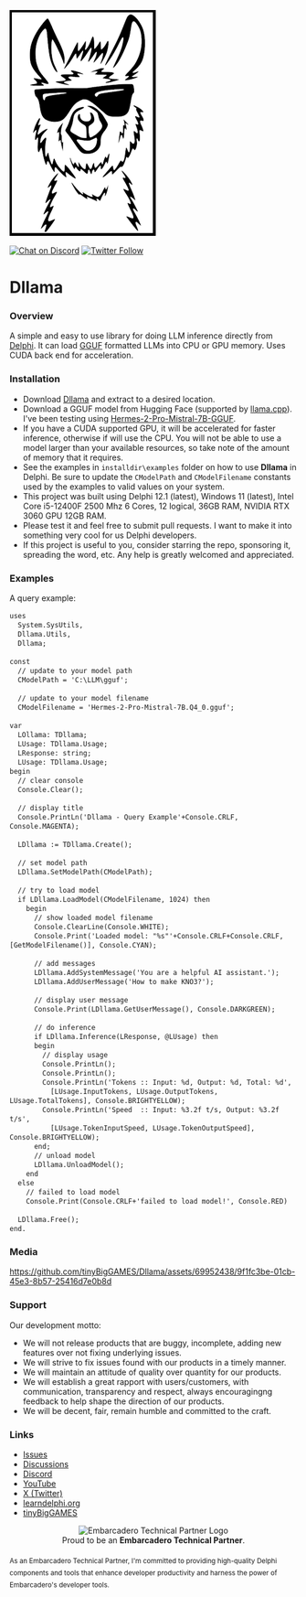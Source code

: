 
![Dllama](media/Dllama.png)

[![Chat on Discord](https://img.shields.io/discord/754884471324672040.svg?logo=discord)](https://discord.gg/tPWjMwK) [![Twitter Follow](https://img.shields.io/twitter/follow/tinyBigGAMES?style=social)](https://twitter.com/tinyBigGAMES)

# Dllama

### Overview
A simple and easy to use library for doing LLM inference directly from <a href="https://www.embarcadero.com/products/delphi" target="_blank">Delphi</a>. It can load <a href="https://huggingface.co/docs/hub/gguf" target="_blank">GGUF</a> formatted LLMs into CPU or GPU memory. Uses CUDA back end for acceleration.

### Installation
- Download <a href="https://github.com/tinyBigGAMES/Dllama/archive/refs/heads/main.zip" target="_blank">Dllama</a> and extract to a desired location. 
- Download a GGUF model from Hugging Face (supported by <a href="https://github.com/ggerganov/llama.cpp" target="_blank">llama.cpp</a>). I've been testing using <a href="https://huggingface.co/NousResearch/Hermes-2-Pro-Mistral-7B-GGUF/resolve/main/Hermes-2-Pro-Mistral-7B.Q4_0.gguf?download=true" target="_blank">Hermes-2-Pro-Mistral-7B-GGUF</a>.
- If you have a CUDA supported GPU, it will be accelerated for faster inference, otherwise if will use the CPU. You will not be able to use a model larger than your available resources, so take note of the amount of memory that it requires. 
- See the examples in `installdir\examples` folder on how to use **Dllama** in Delphi. Be sure to update the `CModelPath` and `CModelFilename` constants used by the examples to valid values on your system.
- This project was built using Delphi 12.1 (latest), Windows 11 (latest), Intel Core i5-12400F 2500 Mhz 6 Cores, 12 logical, 36GB RAM, NVIDIA RTX 3060 GPU 12GB RAM.
- Please test it and feel free to submit pull requests. I want to make it into something very cool for us Delphi developers.
- If this project is useful to you, consider starring the repo, sponsoring it, spreading the word, etc. Any help is greatly welcomed and appreciated.

### Examples  
A query example:
```Delphi  
uses
  System.SysUtils,
  Dllama.Utils,
  Dllama;
  
const
  // update to your model path
  CModelPath = 'C:\LLM\gguf';

  // update to your model filename
  CModelFilename = 'Hermes-2-Pro-Mistral-7B.Q4_0.gguf';  
  
var
  LOllama: TDllama;
  LUsage: TDllama.Usage;
  LResponse: string;
  LUsage: TDllama.Usage;  
begin
  // clear console
  Console.Clear();

  // display title
  Console.PrintLn('Dllama - Query Example'+Console.CRLF, Console.MAGENTA);

  LDllama := TDllama.Create(); 

  // set model path
  LDllama.SetModelPath(CModelPath);

  // try to load model
  if LDllama.LoadModel(CModelFilename, 1024) then
    begin
      // show loaded model filename
      Console.ClearLine(Console.WHITE);
      Console.Print('Loaded model: "%s"'+Console.CRLF+Console.CRLF, [GetModelFilename()], Console.CYAN);

      // add messages
      LDllama.AddSystemMessage('You are a helpful AI assistant.');
      LDllama.AddUserMessage('How to make KNO3?');

      // display user message
      Console.Print(LDllama.GetUserMessage(), Console.DARKGREEN);

      // do inference
      if LDllama.Inference(LResponse, @LUsage) then
      begin
        // display usage
        Console.PrintLn();
        Console.PrintLn();
        Console.PrintLn('Tokens :: Input: %d, Output: %d, Total: %d', 
          [LUsage.InputTokens, LUsage.OutputTokens, LUsage.TotalTokens], Console.BRIGHTYELLOW);
        Console.PrintLn('Speed  :: Input: %3.2f t/s, Output: %3.2f t/s', 
          [LUsage.TokenInputSpeed, LUsage.TokenOutputSpeed], Console.BRIGHTYELLOW);
      end;
      // unload model
      LDllama.UnloadModel();
    end
  else
    // failed to load model
    Console.Print(Console.CRLF+'failed to load model!', Console.RED)
    
  LDllama.Free();   
end.
```
### Media


https://github.com/tinyBigGAMES/Dllama/assets/69952438/9f1fc3be-01cb-45e3-8b57-25416d7e0b8d



### Support
Our development motto: 
- We will not release products that are buggy, incomplete, adding new features over not fixing underlying issues.
- We will strive to fix issues found with our products in a timely manner.
- We will maintain an attitude of quality over quantity for our products.
- We will establish a great rapport with users/customers, with communication, transparency and respect, always encouragingng feedback to help shape the direction of our products.
- We will be decent, fair, remain humble and committed to the craft.

### Links
- <a href="https://github.com/tinyBigGAMES/Dllama/issues" target="_blank">Issues</a>
- <a href="https://github.com/tinyBigGAMES/Dllama/discussions" target="_blank">Discussions</a>
- <a href="https://discord.gg/tPWjMwK" target="_blank">Discord</a>
- <a href="https://youtube.com/tinyBigGAMES" target="_blank">YouTube</a>
- <a href="https://twitter.com/tinyBigGAMES" target="_blank">X (Twitter)</a>
- <a href="https://learndelphi.org/" target="_blank">learndelphi.org</a>
- <a href="https://tinybiggames.com/" target="_blank">tinyBigGAMES</a>

<p align="center">
  <img src="media/techpartner-white.png" alt="Embarcadero Technical Partner Logo" width="200"/>
  <br>
  Proud to be an <strong>Embarcadero Technical Partner</strong>.
</p>
<sub>As an Embarcadero Technical Partner, I'm committed to providing high-quality Delphi components and tools that enhance developer productivity and harness the power of Embarcadero's developer tools.</sub>

